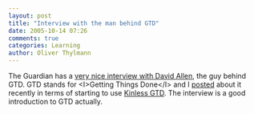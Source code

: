 ```yaml
---
layout: post
title: "Interview with the man behind GTD"
date: 2005-10-14 07:26
comments: true
categories: Learning
author: Oliver Thylmann
---
```



The Guardian has a [very nice interview with David Allen](http://technology.guardian.co.uk/businesssense/story/0,16568,1580180,00.html), the guy behind GTD. GTD stands for &lt;I&gt;Getting Things Done&lt;/I&gt; and I [posted](http://blog.thylmann.net/2005/10/kinkless_gtd.html) about it recently in terms of starting to use [Kinless GTD](http://kinkless.com/articles/category/kgtd/). The interview is a good introduction to GTD actually.


